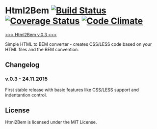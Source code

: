 # Html2Bem [![Build Status](https://travis-ci.org/dziudek/Html2Bem.svg?branch=master)](http://travis-ci.org/dziudek/Html2Bem) [![Coverage Status](https://coveralls.io/repos/dziudek/Html2Bem/badge.svg?branch=master&service=github)](https://coveralls.io/github/dziudek/Html2Bem?branch=master) [![Code Climate](https://codeclimate.com/github/dziudek/Html2Bem/badges/gpa.svg)](https://codeclimate.com/github/dziudek/Html2Bem)

[>>> Html2Bem v.0.3 <<<](http://dziudek.github.io/Html2Bem/)

Simple HTML to BEM converter - creates CSS/LESS code based on your HTML files and the BEM convention.

## Changelog

### v.0.3 - 24.11.2015

First stable release with basic features like CSS/LESS support and indentantion control.

## License

Html2Bem is licensed under the MIT License.
